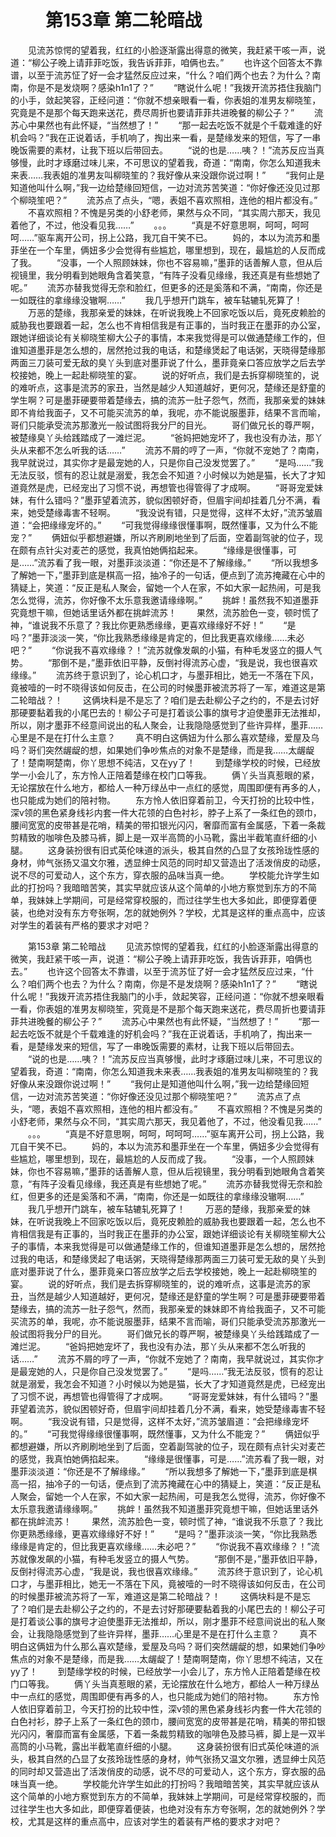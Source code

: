 # 　　第153章 第二轮暗战
　　见流苏惊愕的望着我，红红的小脸逐渐露出得意的微笑，我赶紧干咳一声，说道：“柳公子晚上请菲菲吃饭，我告诉菲菲，咱俩也去。”
　　也许这个回答太不靠谱，以至于流苏怔了好一会才猛然反应过来，“什么？咱们两个也去？为什么？南南，你是不是发烧啊？感染h1n1了？”
　　“瞎说什么呢！”我拨开流苏捂住我脑门的小手，敛起笑容，正经问道：“你就不想亲眼看一看，你表姐的准男友柳晓笙，究竟是不是那个每天跑来送花，费尽周折也要请菲菲共进晚餐的柳公子？”
　　流苏心中果然也有此怀疑，“当然想了！”
　　“那一起去吃饭不就是个千载难逢的好机会吗？”我在正说着话，手机响了，掏出来一看，是楚缘发来的短信，写了一串晚饭需要的素材，让我下班以后带回去。
　　“说的也是……咦？！”流苏反应当真够慢，此时才琢磨过味儿来，不可思议的望着我，奇道：“南南，你怎么知道我未来表……我表姐的准男友叫柳晓笙的？我好像从来没跟你说过啊！”
　　“我何止是知道他叫什么啊，”我一边给楚缘回短信，一边对流苏苦笑道：“你好像还没见过那个柳晓笙吧？”
　　流苏点了点头，“嗯，表姐不喜欢照相，连他的相片都没有。”
　　不喜欢照相？不愧是另类的小舒老师，果然与众不同，“其实周六那天，我见着他了，不过，他没看见我……”
　　。。。
　　“真是不好意思啊，呵呵，呵呵呵……”驱车离开公司，拐上公路，我兀自干笑不已。
　　妈的，本以为流苏和墨菲坐在一个车里，俩妞多少会觉得有些尴尬，哪里想到，现在，最尴尬的人反而成了我。
　　“没事，一个人照顾妹妹，你也不容易嘛，”墨菲的话善解人意，但从后视镜里，我分明看到她眼角含着笑意，“有阵子没看见缘缘，我还真是有些想她了呢。”
　　流苏亦替我觉得无奈和脸红，但更多的还是奚落和不满，“南南，你还是一如既往的拿缘缘没辙啊……”
　　我几乎想开门跳车，被车轱辘轧死算了！
　　万恶的楚缘，我那亲爱的妹妹，在听说我晚上不回家吃饭以后，竟死皮赖脸的威胁我也要跟着一起，怎么也不肯相信我是有正事的，当时我正在墨菲的办公室，跟她详细谈论有关柳晓笙柳大公子的事情，本来我觉得是可以做通楚缘工作的，但谁知道墨菲是怎么想的，居然抢过我的电话，和楚缘煲起了电话粥，天晓得楚缘那两面三刀装可爱无敌的臭丫头到底对墨菲说了什么，墨菲竟亲口答应放学之后去学校接她，晚上一起赴柳晓笙的宴。
　　说的好听点，我们是去拆穿柳晓笙的，说的难听点，这事是流苏的家丑，当然是越少人知道越好，更何况，楚缘还是舒童的学生啊？可是墨菲硬要带着楚缘去，搞的流苏一肚子怨气，然而，我那亲爱的妹妹即不肯给我面子，又不可能买流苏的单，我呢，亦不能说服墨菲，结果不言而喻，哥们只能承受流苏那激光一般试图将我分尸的目光。
　　哥们做兄长的尊严啊，被楚缘臭丫头给践踏成了一滩烂泥。
　　“爸妈把她宠坏了，我也没有办法，那丫头从来都不怎么听我的话……”
　　流苏不屑的哼了一声，“你就不宠她了？南南，我早就说过，其实你才是最宠她的人，只是你自己没发觉罢了。”
　　“是吗……”我无法反驳，惯有的忍让就是溺爱，我怎会不知道？小时候以为她是猫，长大了才知道竟然是虎，已经宠出了习惯不说，再想管也得管得了才成啊。
　　“哥哥宠爱妹妹，有什么错吗？”墨菲望着流苏，貌似困顿好奇，但眉宇间却挂着几分不满，看来，她受楚缘毒害不轻啊。
　　“我没说有错，只是觉得，这样不太好，”流苏皱眉道：“会把缘缘宠坏的。”
　　“可我觉得缘缘很懂事啊，既然懂事，又为什么不能宠？”
　　俩妞似乎都想避嫌，所以齐刷刷地坐到了后面，空着副驾驶的位子，现在颇有点针尖对麦芒的感觉，我真怕她俩掐起来。
　　“缘缘是很懂事，可是……”流苏看了我一眼，对墨菲淡淡道：“你还是不了解缘缘。”
　　“所以我想多了解她一下，”墨菲到底是棋高一招，抽冷子的一句话，便点到了流苏掩藏在心中的猜疑上，笑道：“反正是私人聚会，留她一个人在家，不如大家一起热闹，可是我怎么觉得，流苏，你好像不太乐意我邀请缘缘啊。”
　　挑衅！虽然我不知道墨菲究竟想干嘛，但她话里话外都在挑衅流苏！
　　果然，流苏脸色一变，顿时慌了神，“谁说我不乐意了？我比你更熟悉缘缘，更喜欢缘缘好不好！”
　　“是吗？”墨菲淡淡一笑，“你比我熟悉缘缘是肯定的，但比我更喜欢缘缘……未必吧？”
　　“你说我不喜欢缘缘？！”流苏就像发飙的小猫，有种毛发竖立的摄人气势。
　　“那倒不是，”墨菲依旧平静，反倒衬得流苏心虚，“我是说，我也很喜欢缘缘。”
　　流苏终于意识到了，论心机口才，与墨菲相比，她无一不落在下风，竟被噎的一时不晓得该如何反击，在公司的时候墨菲被流苏将了一军，难道这是第二轮暗战？！
　　这俩块料是不是忘了？咱们是去赴柳公子之约的，不是去讨好那硬要黏着我的小尾巴去的！柳公子可是打着谈公事的旗号才迫使墨菲无法推却，所以，刚才墨菲不经意间说出的私人聚会，让我隐隐感觉到了些许异样，墨菲……心里是不是在打什么主意？
　　真不明白这俩妞为什么那么喜欢楚缘，爱屋及乌吗？哥们突然龌龊的想，如果她们争吵焦点的对象不是楚缘，而是我……太龌龊了！楚南啊楚南，你丫思想不纯洁，又在yy了！
　　到楚缘学校的时候，已经放学一小会儿了，东方怜人正陪着楚缘在校门口等我。
　　俩丫头当真惹眼的紧，无论摆放在什么地方，都给人一种万绿丛中一点红的感觉，周围即便有再多的人，也只能成为她们的陪衬物。
　　东方怜人依旧穿着前卫，今天打扮的比较中性，深v领的黑色紧身线衫内套一件大花领的白色衬衫，脖子上系了一条红色的颈巾，腰间宽宽的皮带甚是花哨，精美的带扣银光闪闪，奢靡而富有金属感，下着一条裁剪精致的咖啡色及膝马裤，脚上是一双半高筒的小马靴，露出半截笔直纤细的小腿。
　　这身装扮很有旧式英伦味道的派头，极其自然的凸显了女孩玲珑性感的身材，帅气张扬又温文尔雅，透显绅士风范的同时却又营造出了活泼俏皮的动感，说不尽的可爱动人，这个东方，穿衣服的品味当真一绝。
　　学校能允许学生如此的打扮吗？我暗暗苦笑，其实早就应该从这个简单的小地方察觉到东方的不简单，我妹妹上学期间，可是经常穿校服的，而过往学生也大多如此，即便穿着便装，也绝对没有东方夸张啊，怎的就她例外？学校，尤其是这样的重点高中，应该对学生的着装有严格的要求才对吧？

　　第153章 第二轮暗战
　　见流苏惊愕的望着我，红红的小脸逐渐露出得意的微笑，我赶紧干咳一声，说道：“柳公子晚上请菲菲吃饭，我告诉菲菲，咱俩也去。”
　　也许这个回答太不靠谱，以至于流苏怔了好一会才猛然反应过来，“什么？咱们两个也去？为什么？南南，你是不是发烧啊？感染h1n1了？”
　　“瞎说什么呢！”我拨开流苏捂住我脑门的小手，敛起笑容，正经问道：“你就不想亲眼看一看，你表姐的准男友柳晓笙，究竟是不是那个每天跑来送花，费尽周折也要请菲菲共进晚餐的柳公子？”
　　流苏心中果然也有此怀疑，“当然想了！”
　　“那一起去吃饭不就是个千载难逢的好机会吗？”我在正说着话，手机响了，掏出来一看，是楚缘发来的短信，写了一串晚饭需要的素材，让我下班以后带回去。
　　“说的也是……咦？！”流苏反应当真够慢，此时才琢磨过味儿来，不可思议的望着我，奇道：“南南，你怎么知道我未来表……我表姐的准男友叫柳晓笙的？我好像从来没跟你说过啊！”
　　“我何止是知道他叫什么啊，”我一边给楚缘回短信，一边对流苏苦笑道：“你好像还没见过那个柳晓笙吧？”
　　流苏点了点头，“嗯，表姐不喜欢照相，连他的相片都没有。”
　　不喜欢照相？不愧是另类的小舒老师，果然与众不同，“其实周六那天，我见着他了，不过，他没看见我……”
　　。。。
　　“真是不好意思啊，呵呵，呵呵呵……”驱车离开公司，拐上公路，我兀自干笑不已。
　　妈的，本以为流苏和墨菲坐在一个车里，俩妞多少会觉得有些尴尬，哪里想到，现在，最尴尬的人反而成了我。
　　“没事，一个人照顾妹妹，你也不容易嘛，”墨菲的话善解人意，但从后视镜里，我分明看到她眼角含着笑意，“有阵子没看见缘缘，我还真是有些想她了呢。”
　　流苏亦替我觉得无奈和脸红，但更多的还是奚落和不满，“南南，你还是一如既往的拿缘缘没辙啊……”
　　我几乎想开门跳车，被车轱辘轧死算了！
　　万恶的楚缘，我那亲爱的妹妹，在听说我晚上不回家吃饭以后，竟死皮赖脸的威胁我也要跟着一起，怎么也不肯相信我是有正事的，当时我正在墨菲的办公室，跟她详细谈论有关柳晓笙柳大公子的事情，本来我觉得是可以做通楚缘工作的，但谁知道墨菲是怎么想的，居然抢过我的电话，和楚缘煲起了电话粥，天晓得楚缘那两面三刀装可爱无敌的臭丫头到底对墨菲说了什么，墨菲竟亲口答应放学之后去学校接她，晚上一起赴柳晓笙的宴。
　　说的好听点，我们是去拆穿柳晓笙的，说的难听点，这事是流苏的家丑，当然是越少人知道越好，更何况，楚缘还是舒童的学生啊？可是墨菲硬要带着楚缘去，搞的流苏一肚子怨气，然而，我那亲爱的妹妹即不肯给我面子，又不可能买流苏的单，我呢，亦不能说服墨菲，结果不言而喻，哥们只能承受流苏那激光一般试图将我分尸的目光。
　　哥们做兄长的尊严啊，被楚缘臭丫头给践踏成了一滩烂泥。
　　“爸妈把她宠坏了，我也没有办法，那丫头从来都不怎么听我的话……”
　　流苏不屑的哼了一声，“你就不宠她了？南南，我早就说过，其实你才是最宠她的人，只是你自己没发觉罢了。”
　　“是吗……”我无法反驳，惯有的忍让就是溺爱，我怎会不知道？小时候以为她是猫，长大了才知道竟然是虎，已经宠出了习惯不说，再想管也得管得了才成啊。
　　“哥哥宠爱妹妹，有什么错吗？”墨菲望着流苏，貌似困顿好奇，但眉宇间却挂着几分不满，看来，她受楚缘毒害不轻啊。
　　“我没说有错，只是觉得，这样不太好，”流苏皱眉道：“会把缘缘宠坏的。”
　　“可我觉得缘缘很懂事啊，既然懂事，又为什么不能宠？”
　　俩妞似乎都想避嫌，所以齐刷刷地坐到了后面，空着副驾驶的位子，现在颇有点针尖对麦芒的感觉，我真怕她俩掐起来。
　　“缘缘是很懂事，可是……”流苏看了我一眼，对墨菲淡淡道：“你还是不了解缘缘。”
　　“所以我想多了解她一下，”墨菲到底是棋高一招，抽冷子的一句话，便点到了流苏掩藏在心中的猜疑上，笑道：“反正是私人聚会，留她一个人在家，不如大家一起热闹，可是我怎么觉得，流苏，你好像不太乐意我邀请缘缘啊。”
　　挑衅！虽然我不知道墨菲究竟想干嘛，但她话里话外都在挑衅流苏！
　　果然，流苏脸色一变，顿时慌了神，“谁说我不乐意了？我比你更熟悉缘缘，更喜欢缘缘好不好！”
　　“是吗？”墨菲淡淡一笑，“你比我熟悉缘缘是肯定的，但比我更喜欢缘缘……未必吧？”
　　“你说我不喜欢缘缘？！”流苏就像发飙的小猫，有种毛发竖立的摄人气势。
　　“那倒不是，”墨菲依旧平静，反倒衬得流苏心虚，“我是说，我也很喜欢缘缘。”
　　流苏终于意识到了，论心机口才，与墨菲相比，她无一不落在下风，竟被噎的一时不晓得该如何反击，在公司的时候墨菲被流苏将了一军，难道这是第二轮暗战？！
　　这俩块料是不是忘了？咱们是去赴柳公子之约的，不是去讨好那硬要黏着我的小尾巴去的！柳公子可是打着谈公事的旗号才迫使墨菲无法推却，所以，刚才墨菲不经意间说出的私人聚会，让我隐隐感觉到了些许异样，墨菲……心里是不是在打什么主意？
　　真不明白这俩妞为什么那么喜欢楚缘，爱屋及乌吗？哥们突然龌龊的想，如果她们争吵焦点的对象不是楚缘，而是我……太龌龊了！楚南啊楚南，你丫思想不纯洁，又在yy了！
　　到楚缘学校的时候，已经放学一小会儿了，东方怜人正陪着楚缘在校门口等我。
　　俩丫头当真惹眼的紧，无论摆放在什么地方，都给人一种万绿丛中一点红的感觉，周围即便有再多的人，也只能成为她们的陪衬物。
　　东方怜人依旧穿着前卫，今天打扮的比较中性，深v领的黑色紧身线衫内套一件大花领的白色衬衫，脖子上系了一条红色的颈巾，腰间宽宽的皮带甚是花哨，精美的带扣银光闪闪，奢靡而富有金属感，下着一条裁剪精致的咖啡色及膝马裤，脚上是一双半高筒的小马靴，露出半截笔直纤细的小腿。
　　这身装扮很有旧式英伦味道的派头，极其自然的凸显了女孩玲珑性感的身材，帅气张扬又温文尔雅，透显绅士风范的同时却又营造出了活泼俏皮的动感，说不尽的可爱动人，这个东方，穿衣服的品味当真一绝。
　　学校能允许学生如此的打扮吗？我暗暗苦笑，其实早就应该从这个简单的小地方察觉到东方的不简单，我妹妹上学期间，可是经常穿校服的，而过往学生也大多如此，即便穿着便装，也绝对没有东方夸张啊，怎的就她例外？学校，尤其是这样的重点高中，应该对学生的着装有严格的要求才对吧？
